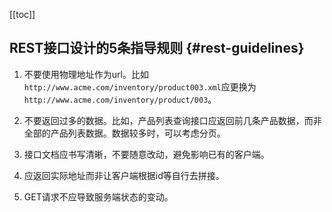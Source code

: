 [[toc]]

## REST接口设计的5条指导规则 {#rest-guidelines}

1. 不要使用物理地址作为url。比如`http://www.acme.com/inventory/product003.xml`应更换为`http://www.acme.com/inventory/product/003`。

2. 不要返回过多的数据。比如，产品列表查询接口应返回前几条产品数据，而非全部的产品列表数据。数据较多时，可以考虑分页。

3. 接口文档应书写清晰，不要随意改动，避免影响已有的客户端。

4. 应返回实际地址而非让客户端根据id等自行去拼接。

5. GET请求不应导致服务端状态的变动。
